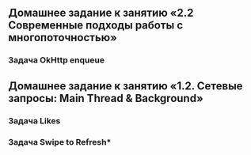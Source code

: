 ## Домашнее задание к занятию «2.2 Современные подходы работы с многопоточностью»
### Задача OkHttp enqueue

## Домашнее задание к занятию «1.2. Сетевые запросы: Main Thread & Background»
### Задача Likes
### Задача Swipe to Refresh*
